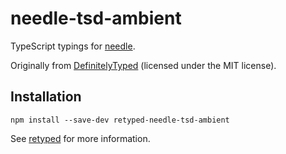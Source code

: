# needle-tsd-ambient

TypeScript typings for [needle](https://github.com/tomas/needle).

Originally from [DefinitelyTyped](https://github.com/DefinitelyTyped/DefinitelyTyped) (licensed under the MIT license).

## Installation

```
npm install --save-dev retyped-needle-tsd-ambient
```

See [retyped](https://github.com/retyped/retyped) for more information.